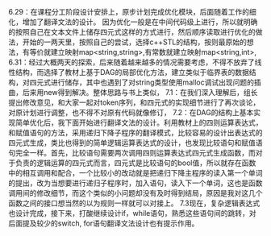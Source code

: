 
6.29：在课程分工阶段设计安排上，原步计划完成优化模块，后面随着工作的细化，增加了翻译文法的设计。
因为优化一般是在中间代码级上进行，所以就明确的按照自己在文本文件上储存四元式这样的方式进行，然后顺序读取进行优化的做法，开始的一两天里，按照自己的尝试，选择c++STL的结构，按则最原始的想法，有等价就建立映射map<string,string>,有常数就建立映射map<string,int>,
6.31：经过大概两天的探索，后来随着越来越多的情况需要考虑，不得不放弃了线性结构，而选择了教材上基于DAG的局部优化方法，建立类似于临界表的数据结构，对四元式进行储存，其中也遇到了对string类型使用malloc调试出现问题的插曲，后来用new得到解决。整体思路与书上类似，
7.1：在我们深入理解后，组长提出修改意见，和大家一起对token序列，和四元式的实现细节进行了再次谈论，对原计划进行调整，也不得不对原有代码就像修订，
7.2：在DAG的结构上基本实现简单优化后，我下面开始进行翻译文法的设计。利用教材上的四则运算表达式，和赋值语句的方法，采用递归下降子程序的翻译模式，比较容易的设计出表达式的四元式生成，类比也得到的简单逻辑运算表达式的设计，也发现比较语句和赋值语句完全一样。首先，比较语句需要两次调用四则运算表达式四元式生成函数，而对于负责的逻辑运算的四元式而言，四元式是比较语句的bool值，所以就存在函数中的相互调用和配合，一个比较小的改动就是把递归下降主程序的读入第一个单词的提出，改为当想要进行递归子程序时，加入语句，读入下一个单词，这也是函数调用间的修改细节，而这个类似的小问题却没有及时得到结局，原因是我对这几个函数之间的接口想当然的以为规则一样就可以对接上。
7.3现在，复杂逻辑表达式也设计完成，接下来，打酸继续设计if，while语句，熟悉这些语句间的跳转，对后面提及较少的switch, for语句翻译文法设计也有提示作用。
